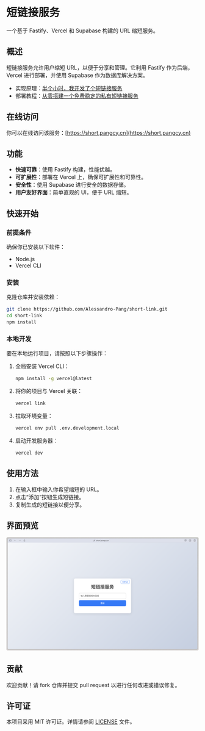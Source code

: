<!--
 * @Author: zi.yang
 * @Date: 2024-12-11 19:24:33
 * @LastEditors: zi.yang
 * @LastEditTime: 2025-06-05 16:51:04
 * @Description: 
 * @FilePath: /short-link/README.md
-->
# 短链接服务

一个基于 Fastify、Vercel 和 Supabase 构建的 URL 缩短服务。

## 概述

短链接服务允许用户缩短 URL，以便于分享和管理。它利用 Fastify 作为后端，Vercel 进行部署，并使用 Supabase 作为数据库解决方案。

- 实现原理：[半个小时，我开发了个短链接服务](https://juejin.cn/post/7511983823259189287)
- 部署教程：[从零搭建一个免费稳定的私有短链接服务](https://juejin.cn/post/7511671401683992587)

## 在线访问

你可以在线访问该服务：[https://short.pangcy.cn](https://short.pangcy.cn)

## 功能

- **快速可靠**：使用 Fastify 构建，性能优越。
- **可扩展性**：部署在 Vercel 上，确保可扩展性和可靠性。
- **安全性**：使用 Supabase 进行安全的数据存储。
- **用户友好界面**：简单直观的 UI，便于 URL 缩短。

## 快速开始

### 前提条件

确保你已安装以下软件：

- Node.js
- Vercel CLI

### 安装

克隆仓库并安装依赖：

```bash
git clone https://github.com/Alessandro-Pang/short-link.git
cd short-link
npm install
```

### 本地开发

要在本地运行项目，请按照以下步骤操作：

1. 全局安装 Vercel CLI：

   ```bash
   npm install -g vercel@latest
   ```

2. 将你的项目与 Vercel 关联：

   ```bash
   vercel link
   ```

3. 拉取环境变量：

   ```bash
   vercel env pull .env.development.local
   ```

4. 启动开发服务器：

   ```bash
   vercel dev
   ```

## 使用方法

1. 在输入框中输入你希望缩短的 URL。
2. 点击“添加”按钮生成短链接。
3. 复制生成的短链接以便分享。

## 界面预览

![预览](./readme/image.png)

## 贡献

欢迎贡献！请 fork 仓库并提交 pull request 以进行任何改进或错误修复。

## 许可证

本项目采用 MIT 许可证。详情请参阅 [LICENSE](./LICENSE) 文件。
